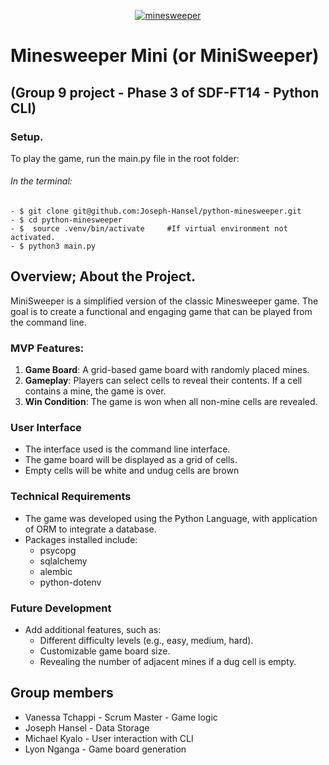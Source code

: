 <p align="center"><a href="https://group-9-minesweeper-project.vercel.app/" target="_blank"><img src="https://encrypted-tbn0.gstatic.com/images?q=tbn:ANd9GcRCwIdCYJnRmDUQnpDKNvY31bHNh_3NevoPjg&s" alt="minesweeper"></a></p>

# Minesweeper Mini (or MiniSweeper)

## (Group 9 project - Phase 3 of SDF-FT14 - Python CLI)

### Setup.

To play the game, run the main.py file in the root folder:

###### In the terminal:

    - $ git clone git@github.com:Joseph-Hansel/python-minesweeper.git
    - $ cd python-minesweeper
    - $  source .venv/bin/activate     #If virtual environment not activated.
    - $ python3 main.py


## Overview; About the Project.

MiniSweeper is a simplified version of the classic Minesweeper game. The goal is to create a functional and engaging game that can be played from the command line.

### MVP Features:

1. **Game Board**: A grid-based game board with randomly placed mines.
2. **Gameplay**: Players can select cells to reveal their contents. If a cell contains a mine, the game is over.
3. **Win Condition**: The game is won when all non-mine cells are revealed.

### User Interface

- The interface used is the command line interface.
- The game board will be displayed as a grid of cells.
- Empty cells will be white and undug cells are brown

### Technical Requirements

- The game was developed using the Python Language, with application of ORM to integrate a database.
- Packages installed include:
    * psycopg
    * sqlalchemy
    * alembic
    * python-dotenv

### Future Development

- Add additional features, such as:
    - Different difficulty levels (e.g., easy, medium, hard).
    - Customizable game board size.
    - Revealing the number of adjacent mines if a  dug cell is empty.
    
## Group members

- Vanessa Tchappi - Scrum Master - Game logic
- Joseph Hansel - Data Storage
- Michael Kyalo - User interaction with CLI
- Lyon Nganga - Game board generation
